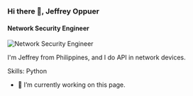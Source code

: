 ### Hi there 👋, Jeffrey Oppuer
#### Network Security Engineer
![Network Security Engineer](https://dijkstra845412766.files.wordpress.com/2020/07/cropped-bb1e0e5b6cb8983895046f37ff8e1347.png)

I'm Jeffrey from Philippines, and I do API in network devices.

Skills: Python

- 🔭 I’m currently working on this page. 
